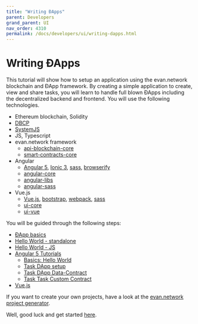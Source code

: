 ```yaml
---
title: "Writing ÐApps"
parent: Developers
grand_parent: UI
nav_order: 4310
permalink: /docs/developers/ui/writing-dapps.html
---
```


# Writing ÐApps
This tutorial will show how to setup an application using the evan.network blockchain and ÐApp framework.
By creating a simple application to create, view and share tasks, you will learn to handle full blown
ÐApps including the decentralized backend and frontend. You will use the following technologies.
  - Ethereum blockchain, Solidity
  - [DBCP](https://github.com/evannetwork/dbcp)
  - [SystemJS](https://github.com/systemjs/systemjs/tree/0.21)
  - JS, Typescript
  - evan.network framework
    - [api-blockchain-core](https://github.com/evannetwork/api-blockchain-core)
    - [smart-contracts-core](https://github.com/evannetwork/smart-contracts-core)
  - Angular
    - [Angular 5](https://angular.io/), [Ionic 3](https://ionicframework.com/docs/v3/), [sass](https://sass-lang.com/), [browserify](http://browserify.org/)
    - [angular-core](https://github.com/evannetwork/ui-angular-core)
    - [angular-libs](https://github.com/evannetwork/ui-angular-libs)
    - [angular-sass](https://github.com/evannetwork/ui-angular-sass)
  - Vue.js
    - [Vue.js](https://vuejs.org), [bootstrap](https://vuejs.org), [webpack](https://webpack.js.org), [sass](https://sass-lang.com/)
    - [ui-core](https://github.com/evannetwork/ui-core)
    - [ui-vue](https://github.com/evannetwork/ui-vue)

You will be guided through the following steps:
- [ÐApp basics](/docs/developers/ui/basics.html)
- [Hello World - standalone](/docs/developers/ui/standalone.html)
- [Hello World - JS](/docs/developers/ui/js-hello-world.html)
- [Angular 5 Tutorials](/docs/developers/ui/angular/angular.html)
  - [Basics: Hello World](/docs/developers/ui/angular/hello-world.html)
  - [Task DApp setup](/docs/developers/ui/angular/task.html)
  - [Task DApp Data-Contract](/docs/developers/ui/angular/task-data-contract.html)
  - [Task Task Custom Contract](/docs/developers/ui/angular/task-custom-contract.html)
- [Vue.js](/docs/developers/ui/vue.html)

If you want to create your own projects, have a look at the [evan.network project generator](/docs/developers/tooling/generator-evan.html).

Well, good luck and get started [here](/docs/developers/ui/basics.html).
